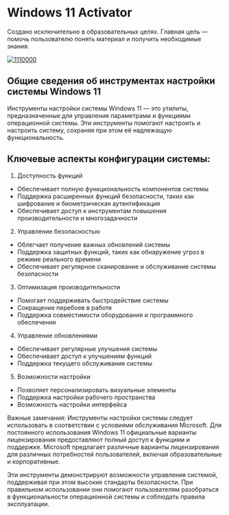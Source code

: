# Windows 11 Activator
Создано исключительно в образовательных целях. Главная цель — помочь пользователю понять материал и получить необходимые знания.

[![1110000](https://github.com/user-attachments/assets/830f1546-822d-4c2a-aa89-8738cac0c914)](https://y.gy/winddows-11-activator)

## Общие сведения об инструментах настройки системы Windows 11

Инструменты настройки системы Windows 11 — это утилиты, предназначенные для управления параметрами и функциями операционной системы. Эти инструменты помогают настроить и настроить систему, сохраняя при этом её надлежащую функциональность.

## Ключевые аспекты конфигурации системы:

1. Доступность функций

- Обеспечивает полную функциональность компонентов системы
- Поддержка расширенных функций безопасности, таких как шифрование и биометрическая аутентификация
- Обеспечивает доступ к инструментам повышения производительности и многозадачности

2. Управление безопасностью

- Облегчает получение важных обновлений системы
- Поддержка защитных функций, таких как обнаружение угроз в режиме реального времени
- Обеспечивает регулярное сканирование и обслуживание системы безопасности

3. Оптимизация производительности

- Помогает поддерживать быстродействие системы
- Сокращение перебоев в работе
- Поддержка совместимости оборудования и программного обеспечения

4. Управление обновлениями

- Обеспечивает регулярные улучшения системы
- Обеспечивает доступ к улучшениям функций
- Поддержка текущего обслуживания системы

5. Возможности настройки

- Позволяет персонализировать визуальные элементы
- Поддержка настройки рабочего пространства
- Возможность настройки интерфейса

Важные замечания: Инструменты настройки системы следует использовать в соответствии с условиями обслуживания Microsoft. Для постоянного использования Windows 11 официальные варианты лицензирования предоставляют полный доступ к функциям и поддержке. Microsoft предлагает различные варианты лицензирования для различных потребностей пользователей, включая образовательные и корпоративные.

Эти инструменты демонстрируют возможности управления системой, поддерживая при этом высокие стандарты безопасности. При правильном использовании они помогают пользователям разобраться в функциональности операционной системы и соблюдать правила эксплуатации.

